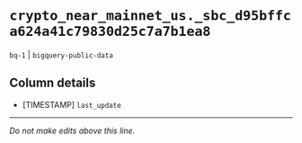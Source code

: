 # `crypto_near_mainnet_us._sbc_d95bffca624a41c79830d25c7a7b1ea8`
`bq-1` | `bigquery-public-data`

## Column details
* [TIMESTAMP] `last_update`

-------------------------------------------------------------------------------
*Do not make edits above this line.*
